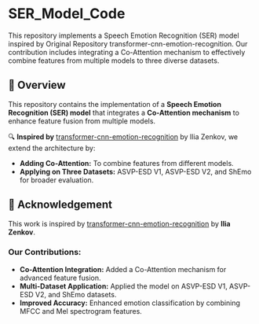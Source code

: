 # SER_Model_Code
This repository implements a Speech Emotion Recognition (SER) model inspired by Original Repository transformer-cnn-emotion-recognition. Our contribution includes integrating a Co-Attention mechanism to effectively combine features from multiple models to three diverse datasets. 


## 📌 Overview  
This repository contains the implementation of a **Speech Emotion Recognition (SER) model** that integrates a **Co-Attention mechanism** to enhance feature fusion from multiple models.  

🔍 **Inspired by** [transformer-cnn-emotion-recognition](https://github.com/IliaZenkov/transformer-cnn-emotion-recognition) by Ilia Zenkov, we extend the architecture by:  
- **Adding Co-Attention:** To combine features from different models.  
- **Applying on Three Datasets:** ASVP-ESD V1, ASVP-ESD V2, and ShEmo for broader evaluation.  
 
## 📜 Acknowledgement  

This work is inspired by [transformer-cnn-emotion-recognition](https://github.com/IliaZenkov/transformer-cnn-emotion-recognition) by **Ilia Zenkov**.

### Our Contributions:
- **Co-Attention Integration:** Added a Co-Attention mechanism for advanced feature fusion.  
- **Multi-Dataset Application:** Applied the model on ASVP-ESD V1, ASVP-ESD V2, and ShEmo datasets.  
- **Improved Accuracy:** Enhanced emotion classification by combining MFCC and Mel spectrogram features.  
